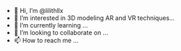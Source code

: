 - 👋 Hi, I’m @lilithllx
- 👀 I’m interested in 3D modeling AR and VR techniques...
- 🌱 I’m currently learning ...
- 💞️ I’m looking to collaborate on ...
- 📫 How to reach me ...

<!---
lilithllx/lilithllx is a ✨ special ✨ repository because its `README.md` (this file) appears on your GitHub profile.
You can click the Preview link to take a look at your changes.
--->
